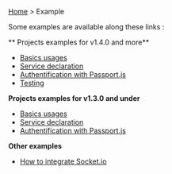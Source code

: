 [Home](https://github.com/Romakita/ts-express-decorators/wiki) > Example

Some examples are available along these links :

** Projects examples for v1.4.0 and more**

* [Basics usages](https://github.com/Romakita/example-ts-express-decorator/tree/1.4.0/basic)
* [Service declaration](https://github.com/Romakita/example-ts-express-decorator/tree/1.4.0/example-services)
* [Authentification with Passport.js](https://github.com/Romakita/example-ts-express-decorator/tree/1.4.0/example-passport)
* [Testing](https://github.com/Romakita/example-ts-express-decorator/tree/1.4.0/example-testing)

**Projects examples for v1.3.0 and under**

* [Basics usages](https://github.com/Romakita/example-ts-express-decorator/tree/1.3.0/basic)
* [Service declaration](https://github.com/Romakita/example-ts-express-decorator/tree/1.3.0/example-services)
* [Authentification with Passport.js](https://github.com/Romakita/example-ts-express-decorator/tree/1.3.0/example-passport)

**Other examples**

* [How to integrate Socket.io](https://github.com/Romakita/ts-express-decorators/wiki/How-to-integrate-Socket.io)
